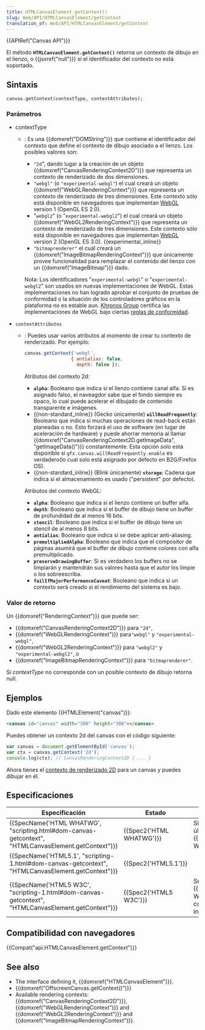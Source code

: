 ```yaml
---
title: HTMLCanvasElement.getContext()
slug: Web/API/HTMLCanvasElement/getContext
translation_of: Web/API/HTMLCanvasElement/getContext
---
```

{{APIRef("Canvas API")}}

El método **`HTMLCanvasElement.getContext()`** retorna un contexto de dibujo en el lienzo, o {{jsxref("null")}} si el identificador del contexto no está soportado.

## Sintaxis

```
canvas.getContext(contextType, contextAttributes);
```

### Parámetros

- contextType

  - : Es una {{domxref("DOMString")}} que contiene el identificador del contexto que define el contexto de dibujo asociado a el lienzo. Los posibles valores son:

    - `"2d`", dando lugar a la creación de un objeto {{domxref("CanvasRenderingContext2D")}} que representa un contexto de renderizado de dos dimensiones.
    - `"webgl"` (o `"experimental-webgl"`) el cual creará un objeto {{domxref("WebGLRenderingContext")}} que representa un contexto de renderizado de tres dimensiones. Este contexto sólo está disponible en navegadores que implementan [WebGL](/es/docs/Web/WebGL) version 1 (OpenGL ES 2.0).
    - "`webgl2`" (o "`experimental-webgl2`") el cual creará un objeto {{domxref("WebGL2RenderingContext")}} que representa un contexto de renderizado de tres dimensiones. Este contexto sólo está disponible en navegadores que implementan [WebGL](/es/docs/Web/WebGL) version 2 (OpenGL ES 3.0). {{experimental_inline}}
    - `"bitmaprenderer"` el cuál creará un {{domxref("ImageBitmapRenderingContext")}} que únicamente provee funcionalidad para remplazar el contenido del lienzo con un {{domxref("ImageBitmap")}} dado.

    Nota: Los identificadores "`experimental-webgl`" o "`experimental-webgl2`" son usados en nuevas implementaciones de WebGL. Estas implementaciones no han logrado aprobar el conjunto de pruebas de conformidad o la situación de los controladores gráficos en la plataforma no es estable aun. [Khronos Group](https://www.khronos.org/) certifica las implementaciones de WebGL bajo ciertas [reglas de conformidad](https://www.khronos.org/registry/webgl/sdk/tests/CONFORMANCE_RULES.txt).

- `contextAttributes`

  - : Puedes usar varios atributos al momento de crear tu contexto de renderizado. Por ejemplo:

    ```js
    canvas.getContext('webgl',
                     { antialias: false,
                       depth: false });
    ```

    Atributos del contexto 2d:

    - **`alpha`**: Booleano que indica si el lienzo contiene canal alfa. Si es asignado falso, el naveagdor sabe que el fondo siempre es opaco, lo cual puede acelerar el dibujado de contenido transparente e imágenes.
    - {{non-standard_inline}} (Gecko únicamente) **`willReadFrequently`**: Booleano que indica si muchas operaciones de read-back están planeadas o no. Esto forzará el uso de software (en lugar de aceleración de hardware) y puede ahorrar memoria al llamar {{domxref("CanvasRenderingContext2D.getImageData", "getImageData()")}} constantemente. Esta opción solo está disponible si `gfx.canvas.willReadFrequently.enable` es verdadero(lo cual solo está asignado por defecto en B2G/Firefox OS).
    - {{non-standard_inline}} (Blink únicamente) **`storage`**: Cadena que indica si el almacenamiento es usado ("persistent" por defecto).

    Atributos del contexto WebGL:

    - **`alpha`**: Booleano que indica si el lienzo contiene un buffer alfa.
    - **`depth`**: Booleano que indica si el buffer de dibujo tiene un buffer de profundidad de al menos 16 bits.
    - **`stencil`**: Booleano que indica si el buffer de dibujo tiene un stencil de al menos 8 bits.
    - **`antialias`**: Booleano que indica si se debe aplicar anti-aliasing.
    - **`premultipliedAlpha`**: Booleano que indica que el compositor de páginas asumirá que el buffer de dibujo contiene colores con alfa premultiplicado.
    - **`preserveDrawingBuffer`**: Si es verdadero los buffers no se limpiarán y mantendrán sus valores hasta que el autor los limpie o los sobreescriba.
    - **`failIfMajorPerformanceCaveat`**: Booleano que indica si un contexto será creado si el rendimiento del sistema es bajo.

### Valor de retorno

Un {{domxref("RenderingContext")}} que puede ser:

- {{domxref("CanvasRenderingContext2D")}} para `"2d"`,
- {{domxref("WebGLRenderingContext")}} para`"webgl"` y `"experimental-webgl"`,
- {{domxref("WebGL2RenderingContext")}} para `"webgl2"` y `"experimental-webgl2"`, o
- {{domxref("ImageBitmapRenderingContext")}} para `"bitmaprenderer"`.

Si _contextType_ no corresponde con un posible contexto de dibujo retorna null.

## Ejemplos

Dado este elemento {{HTMLElement("canvas")}}:

```html
<canvas id="canvas" width="300" height="300"></canvas>
```

Puedes obtener un contexto 2d del canvas con el código siguiente:

```js
var canvas = document.getElementById('canvas');
var ctx = canvas.getContext('2d');
console.log(ctx); // CanvasRenderingContext2D { ... }
```

Ahora tienes el [contexto de renderizado 2D](/es/docs/Web/API/CanvasRenderingContext2D) para un canvas y puedes dibujar en él.

## Especificaciones

| Especificación                                                                                                                       | Estado                           | Comentarios                                                                           |
| ------------------------------------------------------------------------------------------------------------------------------------ | -------------------------------- | ------------------------------------------------------------------------------------- |
| {{SpecName('HTML WHATWG', "scripting.html#dom-canvas-getcontext", "HTMLCanvasElement.getContext")}} | {{Spec2('HTML WHATWG')}} | Sin cambios desde el último snapshot, {{SpecName('HTML5 W3C')}}                |
| {{SpecName('HTML5.1', "scripting-1.html#dom-canvas-getcontext", "HTMLCanvasElement.getContext")}}     | {{Spec2('HTML5.1')}}     |                                                                                       |
| {{SpecName('HTML5 W3C', "scripting-1.html#dom-canvas-getcontext", "HTMLCanvasElement.getContext")}} | {{Spec2('HTML5 W3C')}}     | Snapshot del {{SpecName('HTML WHATWG')}} que contiene la definición inicial. |

## Compatibilidad con navegadores

{{Compat("api.HTMLCanvasElement.getContext")}}

## See also

- The interface defining it, {{domxref("HTMLCanvasElement")}}.
- {{domxref("OffscreenCanvas.getContext()")}}
- Available rendering contexts: {{domxref("CanvasRenderingContext2D")}}, {{domxref("WebGLRenderingContext")}} and {{domxref("WebGL2RenderingContext")}} and {{domxref("ImageBitmapRenderingContext")}}.

